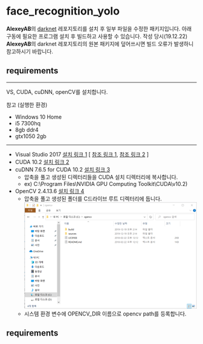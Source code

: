 # face_recognition_yolo

**AlexeyAB**의 [darknet] 레포지토리를 설치 후 일부 파일을 수정한 패키지입니다. 아래 구동에 필요한 프로그램 설치 후 빌드하고 사용할 수 있습니다.
작성 당시(19.12.22) **AlexeyAB**의 darknet 레포지토리의 원본 패키지에 덮어쓰시면 빌드 오류가 발생하니 참고하시기 바랍니다.

## requirements
*******************************************************************************
VS, CUDA, cuDNN, openCV를 설치합니다.

참고 (실행한 환경)
  - Windows 10 Home
  - i5 7300hq
  - 8gb ddr4
  - gtx1050 2gb
_________________________________________________________________________________
  - Visual Studio 2017 [설치 링크 1] [ [참조 링크 1],  [참조 링크 2] ]
  - CUDA 10.2  [설치 링크 2]
  - cuDNN 7.6.5 for CUDA 10.2  [설치 링크 3] 
    - 압축을 풀고 생성된 디렉터리들을 CUDA 설치 디렉터리에 복사합니다. 
    - ex) C:\Program Files\NVIDIA GPU Computing Toolkit\CUDA\v10.2)
  - OpenCV 2.4.13.6 [설치 링크 4]
    - 압축을 풀고 생성된 폴더를 C드라이브 루트 디렉터리에 둡니다. 
    ![a.png](./image/a.png)
    - 시스템 환경 변수에 OPENCV_DIR 이름으로 opencv path를 등록합니다.
  
[darknet]: https://github.com/AlexeyAB/darknet/
[설치 링크 1]: https://docs.microsoft.com/ko-kr/visualstudio/releasenotes/vs2017-relnotes
[설치 링크 2]: https://developer.nvidia.com/cuda-downloads
[설치 링크 3]: https://developer.nvidia.com/rdp/form/cudnn-download-survey
[설치 링크 4]: https://opencv.org/releases/

[참조 링크 1]: https://murra.tistory.com/100
[참조 링크 2]: https://todaybbs.tistory.com/2


## requirements
